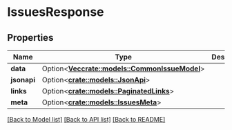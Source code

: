# IssuesResponse

## Properties

Name | Type | Description | Notes
------------ | ------------- | ------------- | -------------
**data** | Option<[**Vec<crate::models::CommonIssueModel>**](CommonIssueModel.md)> |  | [optional]
**jsonapi** | Option<[**crate::models::JsonApi**](JsonApi.md)> |  | [optional]
**links** | Option<[**crate::models::PaginatedLinks**](PaginatedLinks.md)> |  | [optional]
**meta** | Option<[**crate::models::IssuesMeta**](IssuesMeta.md)> |  | [optional]

[[Back to Model list]](../README.md#documentation-for-models) [[Back to API list]](../README.md#documentation-for-api-endpoints) [[Back to README]](../README.md)


